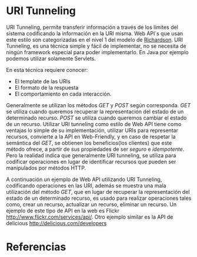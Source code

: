 URI Tunneling
=============

URI Tunneling, permite transferir información a través de los límites del sistema codificando la información 
en la URI misma. Web API´s que usan este estilo son categorizadas en el nivel 1 del modelo de [Richardson][1].
URI Tunneling, es una técnica simple y fácil de implementar, no se necesita de ningún framework especial 
para poder implementarlo. En Java por ejemplo podemos utilizar solamente Servlets.

En esta técnica requiere conocer:
* El template de las URIs
* El formato de la respuesta
* El comportamiento en cada interacción.

Generalmente se utilizan los métodos _GET_ y _POST_ según corresponda. _GET_ se utiliza cuando queremos recuperar 
la representación del estado de un determinado recurso. _POST_ se utiliza cuando queremos cambiar el estado de un 
recurso.
Utilizar URI tunneling como estilo de Web API tiene como ventajas lo simple de su implementación, utilizar URIs 
para representar recursos, convierte a la API en Web-Friendly, y en caso de respetar la semántica del _GET_, se 
obtienen los beneficios(los clientes) que este método ofrece, a partir de sus propiedades de ser _seguro_ e _idempotente_.
Pero la realidad indica que generalmente URI tunneling, se utiliza para codificar operaciones en lugar de identificar 
recursos que pueden ser manipulados por métodos HTTP.

A continuación un ejemplo de Web API utilizando URI Tunneling, codificando operaciones en las URI, 
además se muestra una mala utilización del método _GET_, que en lugar de recuperar la representación del 
estado de un determinado recurso, es usado para realizar operaciones tales como, crear un recurso, actualizar un recurso, eliminar un recurso. Un ejemplo de este tipo de API en la web es Flickr http://www.flickr.com/services/api/. Otro ejemplo similar es la API de delicious  http://delicious.com/developers


Referencias
===========
[1]: http://martinfowler.com/articles/richardsonMaturityModel.html        "Richardson"